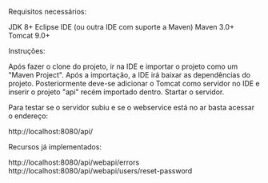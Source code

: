 Requisitos necessários:

JDK 8+
Eclipse IDE (ou outra IDE com suporte a Maven)
Maven 3.0+
Tomcat 9.0+

Instruções:

Após fazer o clone do projeto, ir na IDE e importar o projeto como um "Maven Project". Após a importação, a IDE irá baixar as dependências do projeto. Posteriormente deve-se adicionar o Tomcat como servidor no IDE e inserir o projeto "api" recém importado dentro. Startar o servidor.

Para testar se o servidor subiu e se o webservice está no ar basta acessar o endereço:


http://localhost:8080/api/


Recursos já implementados:

http://localhost:8080/api/webapi/errors
http://localhost:8080/api/webapi/users/reset-password




